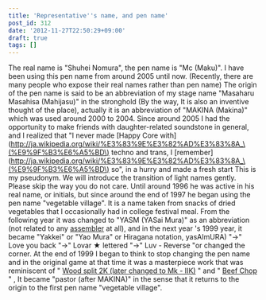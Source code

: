 ```yaml
---
title: 'Representative''s name, and pen name'
post_id: 312
date: '2012-11-27T22:50:29+09:00'
draft: true
tags: []
---
```


The real name is "Shuhei Nomura", the pen name is "Mc (Maku)". I have been using this pen name from around 2005 until now. (Recently, there are many people who expose their real names rather than pen name) The origin of the pen name is said to be an abbreviation of my stage name "Masaharu Masahisa (Mahijasu)" in the stronghold (By the way, It is also an inventive thought of the place), actually it is an abbreviation of "MAKINA (Makina)" which was used around 2000 to 2004. Since around 2005 I had the opportunity to make friends with daughter-related soundstone in general, and I realized that "I never made [Happy Core with](http://ja.wikipedia.org/wiki/%E3%83%9E%E3%82%AD%E3%83%8A_\(%E9%9F%B3%E6%A5%BD\) techno and trans, I [remember](http://ja.wikipedia.org/wiki/%E3%83%9E%E3%82%AD%E3%83%8A_\(%E9%9F%B3%E6%A5%BD\) so", in a hurry and made a fresh start This is my pseudonym. We will introduce the transition of light names gently. Please skip the way you do not care. Until around 1996 he was active in his real name, or initials, but since around the end of 1997 he began using the pen name "vegetable village". It is a name taken from snacks of dried vegetables that I occasionally had in college festival meal. From the following year it was changed to "YASM (YASai Mura)" as an abbreviation (not related to any [assembler](http://yasm.tortall.net/) at all), and in the next year 's 1999 year, it became "Yakkei" or "Yao Mura" or Hiragana notation, yasAImURA) "→" Love you back "→" Lovar ★ lettered "→" Luv - Reverse "or changed the corner. At the end of 1999 I began to think to stop changing the pen name and in the original game at that time it was a masterpiece work that was reminiscent of " [Wood split 2K (later changed to Mk - IIK)](https://danmaq.com/mk-iik) " and " [Beef Chop](https://danmaq.com/choppin) " , It became "pastor (after MAKINA)" in the sense that it returns to the origin to the first pen name "vegetable village".
